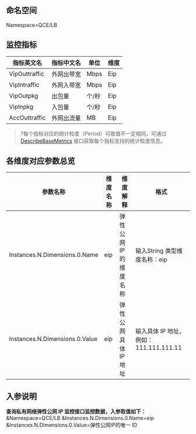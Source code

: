 ## 命名空间

Namespace=QCE/LB

## 监控指标

| 指标英文名  | 指标中文名  | 单位  | 维度 |
| -------------- | ---------- | ----- | ---- |
| VipOuttraffic | 外网出带宽 | Mbps  | Eip  |
| VipIntraffic  | 外网入带宽 | Mbps  | Eip  |
| VipOutpkg     | 出包量     | 个/秒 | Eip  |
| VipInpkg      | 入包量     | 个/秒 | Eip  |
|AccOuttraffic | 外网出流量  | MB   | Eip|

> ?每个指标对应的统计粒度（Period）可取值不一定相同，可通过 [DescribeBaseMetrics](https://cloud.tencent.com/document/product/248/30351) 接口获取每个指标支持的统计粒度信息。

## 各维度对应参数总览

| 参数名称                       | 维度名称 | 维度解释              | 格式                                 |
| ------------------------------ | -------- | --------------------- | ------------------------------------ |
| Instances.N.Dimensions.0.Name  | eip      | 弹性公网 IP 的维度名称 | 输入String 类型维度名称：eip         |
| Instances.N.Dimensions.0.Value | eip      | 弹性公网 具体 IP 地址  | 输入具体 IP 地址，例如：111.111.111.11 |

## 入参说明

**查询私有网络弹性公网 IP 监控接口监控数据，入参取值如下：**
&Namespace=QCE/LB
&Instances.N.Dimensions.0.Name=eip
&Instances.N.Dimensions.0.Value=弹性公网IP的唯一 ID
